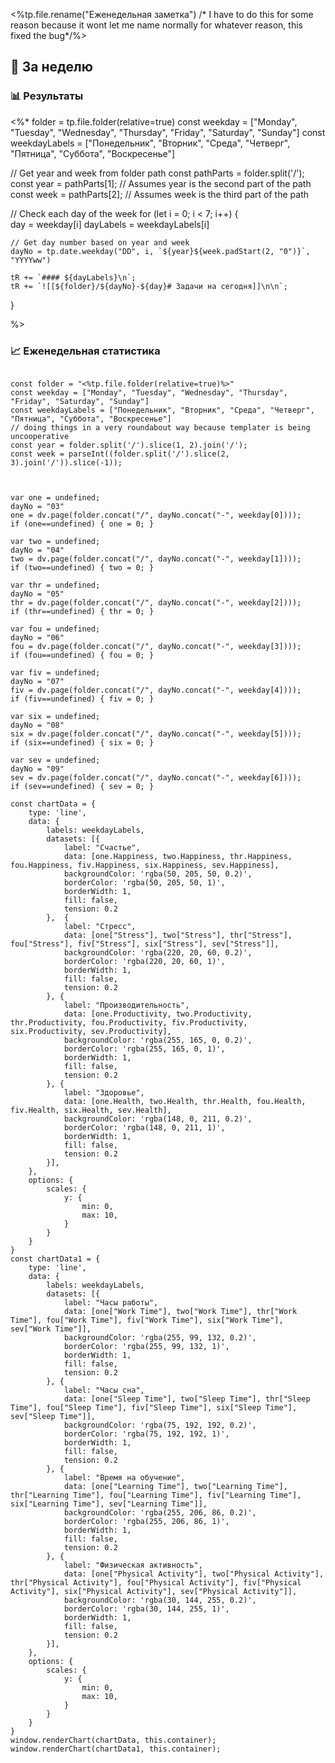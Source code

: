 <%tp.file.rename("Еженедельная заметка") /* I have to do this for some reason because it wont let me name normally for whatever reason, this fixed the bug*/%>
## 📅 За неделю

### 📊 Результаты

<%*
folder = tp.file.folder(relative=true)
const weekday = ["Monday", "Tuesday", "Wednesday", "Thursday", "Friday", "Saturday", "Sunday"]
const weekdayLabels = ["Понедельник", "Вторник", "Среда", "Четверг", "Пятница", "Суббота", "Воскресенье"]

// Get year and week from folder path
const pathParts = folder.split('/');
const year = pathParts[1];  // Assumes year is the second part of the path
const week = pathParts[2];  // Assumes week is the third part of the path

// Check each day of the week
for (let i = 0; i < 7; i++) {  
	day = weekday[i]
	dayLabels = weekdayLabels[i]

	// Get day number based on year and week
	dayNo = tp.date.weekday("DD", i, `${year}${week.padStart(2, "0")}`, "YYYYww")

	tR += `#### ${dayLabels}\n`;
	tR += `![[${folder}/${dayNo}-${day}# Задачи на сегодня]]\n\n`;
}

%>

### 📈 Еженедельная статистика
```dataviewjs

```

```dataviewjs
const folder = "<%tp.file.folder(relative=true)%>"
const weekday = ["Monday", "Tuesday", "Wednesday", "Thursday", "Friday", "Saturday", "Sunday"]
const weekdayLabels = ["Понедельник", "Вторник", "Среда", "Четверг", "Пятница", "Суббота", "Воскресенье"]
// doing things in a very roundabout way because templater is being uncooperative
const year = folder.split('/').slice(1, 2).join('/');
const week = parseInt((folder.split('/').slice(2, 3).join('/')).slice(-1));



var one = undefined;
dayNo = "03"
one = dv.page(folder.concat("/", dayNo.concat("-", weekday[0])));
if (one==undefined) { one = 0; }

var two = undefined;
dayNo = "04"
two = dv.page(folder.concat("/", dayNo.concat("-", weekday[1])));
if (two==undefined) { two = 0; }

var thr = undefined;
dayNo = "05"
thr = dv.page(folder.concat("/", dayNo.concat("-", weekday[2])));
if (thr==undefined) { thr = 0; }

var fou = undefined;
dayNo = "06"
fou = dv.page(folder.concat("/", dayNo.concat("-", weekday[3])));
if (fou==undefined) { fou = 0; }

var fiv = undefined;
dayNo = "07"
fiv = dv.page(folder.concat("/", dayNo.concat("-", weekday[4])));
if (fiv==undefined) { fiv = 0; }

var six = undefined;
dayNo = "08"
six = dv.page(folder.concat("/", dayNo.concat("-", weekday[5])));
if (six==undefined) { six = 0; }

var sev = undefined;
dayNo = "09"
sev = dv.page(folder.concat("/", dayNo.concat("-", weekday[6])));
if (sev==undefined) { sev = 0; }

const chartData = {
    type: 'line',
    data: {
        labels: weekdayLabels,
        datasets: [{
            label: "Счастье",
            data: [one.Happiness, two.Happiness, thr.Happiness, fou.Happiness, fiv.Happiness, six.Happiness, sev.Happiness],
            backgroundColor: 'rgba(50, 205, 50, 0.2)',
            borderColor: 'rgba(50, 205, 50, 1)',
            borderWidth: 1,
			fill: false,
			tension: 0.2
        },	{
			label: "Стресс",
			data: [one["Stress"], two["Stress"], thr["Stress"], fou["Stress"], fiv["Stress"], six["Stress"], sev["Stress"]],
			backgroundColor: 'rgba(220, 20, 60, 0.2)',
            borderColor: 'rgba(220, 20, 60, 1)',
            borderWidth: 1,
			fill: false,
			tension: 0.2
		}, {
			label: "Производительность",
			data: [one.Productivity, two.Productivity, thr.Productivity, fou.Productivity, fiv.Productivity, six.Productivity, sev.Productivity],
			backgroundColor: 'rgba(255, 165, 0, 0.2)',
            borderColor: 'rgba(255, 165, 0, 1)',
            borderWidth: 1,
			fill: false,
			tension: 0.2
		}, {
			label: "Здоровье",
			data: [one.Health, two.Health, thr.Health, fou.Health, fiv.Health, six.Health, sev.Health],
			backgroundColor: 'rgba(148, 0, 211, 0.2)',
            borderColor: 'rgba(148, 0, 211, 1)',
            borderWidth: 1,
			fill: false,
			tension: 0.2
		}],
    },
	options: {
		scales: {
		    y: {
		        min: 0,
		        max: 10,
			}
	    }
	}
}
const chartData1 = {
    type: 'line',
    data: {
        labels: weekdayLabels,
        datasets: [{
			label: "Часы работы",
			data: [one["Work Time"], two["Work Time"], thr["Work Time"], fou["Work Time"], fiv["Work Time"], six["Work Time"], sev["Work Time"]],
			backgroundColor: 'rgba(255, 99, 132, 0.2)',
            borderColor: 'rgba(255, 99, 132, 1)',
            borderWidth: 1,
			fill: false,
			tension: 0.2
		}, {
			label: "Часы сна",
			data: [one["Sleep Time"], two["Sleep Time"], thr["Sleep Time"], fou["Sleep Time"], fiv["Sleep Time"], six["Sleep Time"], sev["Sleep Time"]],
			backgroundColor: 'rgba(75, 192, 192, 0.2)',
            borderColor: 'rgba(75, 192, 192, 1)',
            borderWidth: 1,
			fill: false,
			tension: 0.2
		}, {
			label: "Время на обучение",
			data: [one["Learning Time"], two["Learning Time"], thr["Learning Time"], fou["Learning Time"], fiv["Learning Time"], six["Learning Time"], sev["Learning Time"]],
			backgroundColor: 'rgba(255, 206, 86, 0.2)',
            borderColor: 'rgba(255, 206, 86, 1)',
            borderWidth: 1,
			fill: false,
			tension: 0.2
		}, {
			label: "Физическая активность",
			data: [one["Physical Activity"], two["Physical Activity"], thr["Physical Activity"], fou["Physical Activity"], fiv["Physical Activity"], six["Physical Activity"], sev["Physical Activity"]],
			backgroundColor: 'rgba(30, 144, 255, 0.2)',
            borderColor: 'rgba(30, 144, 255, 1)',
            borderWidth: 1,
			fill: false,
			tension: 0.2
		}],
    },
	options: {
		scales: {
		    y: {
		        min: 0,
		        max: 10,
			}
	    }
	}
}
window.renderChart(chartData, this.container);
window.renderChart(chartData1, this.container);
```
